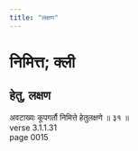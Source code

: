 ```yaml
---
title: "लक्षण"
---
```


# निमित्त; क्ली
## हेतु, लक्षण
अवटाख्यः कूपगर्तौ निमित्ते हेतुलक्षणे ॥ ३१ ॥<br />verse 3.1.1.31<br />page 0015

